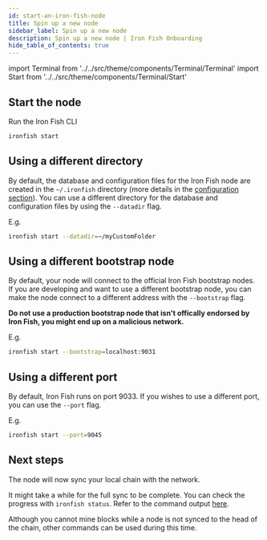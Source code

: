 ```yaml
---
id: start-an-iron-fish-node
title: Spin up a new node
sidebar_label: Spin up a new node
description: Spin up a new node | Iron Fish Onboarding
hide_table_of_contents: true
---
```


import Terminal from '../../src/theme/components/Terminal/Terminal'
import Start from '../../src/theme/components/Terminal/Start'

## Start the node

Run the Iron Fish CLI
```sh
ironfish start
```

<Terminal command={Start} />

## Using a different directory
By default, the database and configuration files for the Iron Fish node are created in the `~/.ironfish` directory (more details in the [configuration section](configuration.md)). You can use a different directory for the database and configuration files by using the `--datadir` flag.

E.g.
```sh
ironfish start --datadir=~/myCustomFolder
```

## Using a different bootstrap node
By default, your node will connect to the official Iron Fish bootstrap nodes.
If you are developing and want to use a different bootstrap node, you can make the node connect to a different address with the `--bootstrap` flag.

**Do not use a production bootstrap node that isn't offically endorsed by Iron Fish, you might end up on a malicious network.**

E.g.
```sh
ironfish start --bootstrap=localhost:9031
```

## Using a different port
By default, Iron Fish runs on port 9033. If you wishes to use a different port, you can use the `--port` flag.

E.g.
```sh
ironfish start --port=9045
```

## Next steps

The node will now sync your local chain with the network.

It might take a while for the full sync to be complete. You can check the progress with `ironfish status`. Refer to the command output [here](onboarding/health_node.md).

Although you cannot mine blocks while a node is not synced to the head of the chain, other commands can be used during this time.

